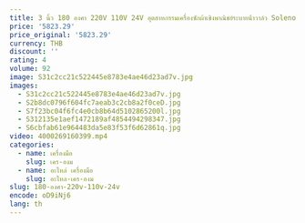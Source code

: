 ```yaml
---
title: 3 นิ้ว 180 องศา 220V 110V 24V อุตสาหกรรมเครื่องซักผ้าเชิงพาณิชย์ระบายน้ําวาล์ว Solenoid วาล์ว Overflow MDB-O-3
price: '5823.29'
price_original: '5823.29'
currency: THB
discount: ''
rating: 4
volume: 92
image: S31c2cc21c522445e8783e4ae46d23ad7v.jpg
images:
  - S31c2cc21c522445e8783e4ae46d23ad7v.jpg
  - S2b8dc0796f604fc7aeab3c2cb8a2f0ceD.jpg
  - S7f23bc04f6fc4e0cb8b64d5102865200l.jpg
  - S312135e1aef1472189af4854494298347.jpg
  - S6cbfab61e964483da5e83f53f6d62861q.jpg
video: 4000269160399.mp4
categories:
  - name: เครื่องมือ
    slug: เคร-องม
  - name: อะไหล่ เครื่องมือ
    slug: อะไหล-เคร-องม
slug: 180-องศา-220v-110v-24v
encode: oD9iNj6
lang: th
---
```

  